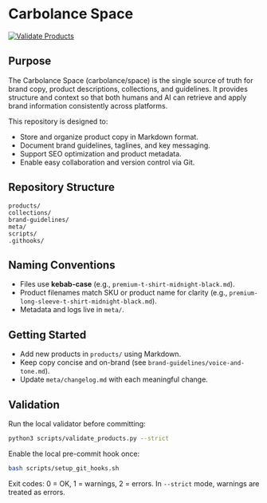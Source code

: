 # Carbolance Space
[![Validate Products](https://img.shields.io/badge/validator-products-blue)](#validation)

## Purpose
The Carbolance Space (carbolance/space) is the single source of truth for brand copy, product descriptions, collections, and guidelines. It provides structure and context so that both humans and AI can retrieve and apply brand information consistently across platforms.

This repository is designed to:
- Store and organize product copy in Markdown format.
- Document brand guidelines, taglines, and key messaging.
- Support SEO optimization and product metadata.
- Enable easy collaboration and version control via Git.

## Repository Structure
```
products/
collections/
brand-guidelines/
meta/
scripts/
.githooks/
```

## Naming Conventions
- Files use **kebab-case** (e.g., `premium-t-shirt-midnight-black.md`).
- Product filenames match SKU or product name for clarity (e.g., `premium-long-sleeve-t-shirt-midnight-black.md`).
- Metadata and logs live in `meta/`.

## Getting Started
- Add new products in `products/` using Markdown.
- Keep copy concise and on-brand (see `brand-guidelines/voice-and-tone.md`).
- Update `meta/changelog.md` with each meaningful change.

## Validation
Run the local validator before committing:
```bash
python3 scripts/validate_products.py --strict
```
Enable the local pre-commit hook once:
```bash
bash scripts/setup_git_hooks.sh
```
Exit codes: 0 = OK, 1 = warnings, 2 = errors. In `--strict` mode, warnings are treated as errors.
